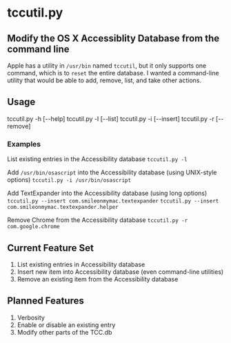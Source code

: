 tccutil.py
==========

## Modify the OS X Accessiblity Database from the command line
Apple has a utility in `/usr/bin` named `tccutil`, but it only supports one command, which is to `reset` the entire database.  I wanted a command-line utility that would be able to add, remove, list, and take other actions.

## Usage

tccutil.py -h [--help]
tccutil.py -l [--list]
tccutil.py -i [--insert] <bundle id or path to command line utilty>
tccutil.py -r [--remove] <bundle id or path to command line utilty>

### Examples
List existing entries in the Accessibility database
`tccutil.py -l`

Add `/usr/bin/osascript` into the Accessibility database (using UNIX-style options)
`tccutil.py -i /usr/bin/osascript`

Add TextExpander into the Accessibility database (using long options)
`tccutil.py --insert com.smileonmymac.textexpander`
`tccutil.py --insert com.smileonmymac.textexpander.helper`

Remove Chrome from the Accessibility database
`tccutil.py -r com.google.chrome`

## Current Feature Set

1. List existing entries in Accessibility database
2. Insert new item into Accessibility database (even command-line utilities)
3. Remove an existing item from the Accessibility database


## Planned Features

1. Verbosity
2. Enable or disable an existing entry
3. Modify other parts of the TCC.db
